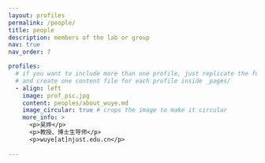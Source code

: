 ```yaml
---
layout: profiles
permalink: /people/
title: people
description: members of the lab or group
nav: true
nav_order: 7

profiles:
  # if you want to include more than one profile, just replicate the following block
  # and create one content file for each profile inside _pages/
  - align: left
    image: prof_pic.jpg
    content: peoples/about_wuye.md
    image_circular: true # crops the image to make it circular
    more_info: >
      <p>吴烨</p>
      <p>教授、博士生导师</p>
      <p>wuye[at]njust.edu.cn</p>
      
---
```


